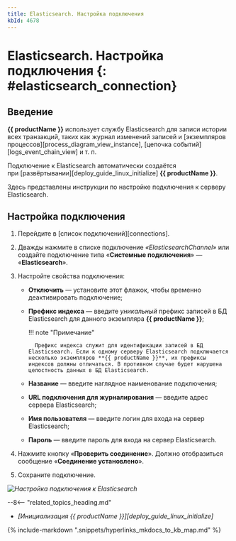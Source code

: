 ```yaml
---
title: Elasticsearch. Настройка подключения
kbId: 4678
---
```


# Elasticsearch. Настройка подключения {: #elasticsearch_connection}

## Введение

**{{ productName }}** использует службу Elasticsearch для записи истории всех транзакций, таких как журнал изменений записей и [экземпляров процессов][process_diagram_view_instance], [цепочка событий][logs_event_chain_view] и т. п.

Подключение к Elasticsearch автоматически создаётся при [развёртывании][deploy_guide_linux_initialize] **{{ productName }}**.

Здесь представлены инструкции по настройке подключения к серверу Elasticsearch.

## Настройка подключения

1. Перейдите в [список подключений][connections].
2. Дважды нажмите в списке подключение _«ElasticsearchChannel»_ или создайте подключение типа «**Системные подключения**» — «**Elasticsearch**».
3. Настройте свойства подключения:

    - **Отключить** — установите этот флажок, чтобы временно деактивировать подключение;
    - **Префикс индекса** — введите _уникальный_ префикс записей в БД Elasticsearch для данного экземпляра **{{ productName }}**;

        !!! note "Примечание"

            Префикс индекса служит для идентификации записей в БД Elasticsearch. Если к одному серверу Elasticsearch подключается несколько экземпляров **{{ productName }}**, их префиксы индексов должны отличаться. В противном случае будет нарушена целостность данных в БД Elasticsearch.

    - **Название** — введите наглядное наименование подключения;
    - **URL подключения для журналирования** — введите адрес сервера Elasticsearch;
    - **Имя пользователя** — введите логин для входа на сервер Elasticsearch;
    - **Пароль** — введите пароль для входа на сервер Elasticsearch.

4. Нажмите кнопку «**Проверить соединение**». Должно отобразиться сообщение «**Соединение установлено**».
5. Сохраните подключение.

_![Настройка подключения к Elasticsearch](elasticsearch_connection_settings.png)_

<div class="relatedTopics" markdown="block">

--8<-- "related_topics_heading.md"

- _[Инициализация {{ productName }}][deploy_guide_linux_initialize]_

</div>

{% include-markdown ".snippets/hyperlinks_mkdocs_to_kb_map.md" %}
